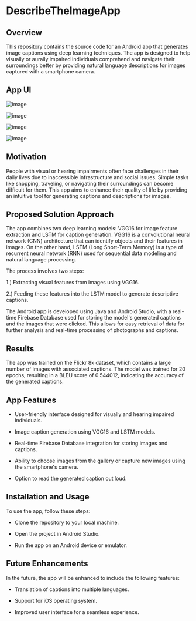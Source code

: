 # DescribeTheImageApp

## Overview

This repository contains the source code for an Android app that generates image captions using deep learning techniques. The app is designed to help visually or aurally impaired individuals comprehend and navigate their surroundings better by providing natural language descriptions for images captured with a smartphone camera.

## App UI

![image](https://github.com/majestic-rahul/DescribeTheImageApp/assets/79097971/81a40cba-1ae4-411e-9520-e07a0a8f90a2)

![image](https://github.com/majestic-rahul/DescribeTheImageApp/assets/79097971/2729edbb-f4ee-4553-b38c-a5f133d2e159)

![image](https://github.com/majestic-rahul/DescribeTheImageApp/assets/79097971/3d6b0e60-5cd9-4f50-99b3-ba2c177216db)

![image](https://github.com/majestic-rahul/DescribeTheImageApp/assets/79097971/7a9606c3-b022-4800-908f-cb218537eb70)


## Motivation

People with visual or hearing impairments often face challenges in their daily lives due to inaccessible infrastructure and social issues. Simple tasks like shopping, traveling, or navigating their surroundings can become difficult for them. This app aims to enhance their quality of life by providing an intuitive tool for generating captions and descriptions for images.

## Proposed Solution Approach

The app combines two deep learning models: VGG16 for image feature extraction and LSTM for caption generation. VGG16 is a convolutional neural network (CNN) architecture that can identify objects and their features in images. On the other hand, LSTM (Long Short-Term Memory) is a type of recurrent neural network (RNN) used for sequential data modeling and natural language processing.

The process involves two steps:

1.) Extracting visual features from images using VGG16.

2.) Feeding these features into the LSTM model to generate descriptive captions.

The Android app is developed using Java and Android Studio, with a real-time Firebase Database used for storing the model's generated captions and the images that were clicked. This allows for easy retrieval of data for further analysis and real-time processing of photographs and captions.

## Results

The app was trained on the Flickr 8k dataset, which contains a large number of images with associated captions. The model was trained for 20 epochs, resulting in a BLEU score of 0.544012, indicating the accuracy of the generated captions.

## App Features

* User-friendly interface designed for visually and hearing impaired individuals.
  
* Image caption generation using VGG16 and LSTM models.
  
* Real-time Firebase Database integration for storing images and captions.
  
* Ability to choose images from the gallery or capture new images using the smartphone's camera.
  
* Option to read the generated caption out loud.
  
## Installation and Usage

To use the app, follow these steps:

* Clone the repository to your local machine.
  
* Open the project in Android Studio.
  
* Run the app on an Android device or emulator.

## Future Enhancements
  
In the future, the app will be enhanced to include the following features:

* Translation of captions into multiple languages.

* Support for iOS operating system.

* Improved user interface for a seamless experience.
  
